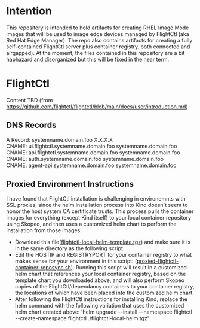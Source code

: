 # Intention

This repository is intended to hold artifacts for creating RHEL Image Mode images 
that will be used to image edge devices managed by FlightCtl (aka Red Hat Edge Manager).
The repo also contains artifacts for creating a fully self-contained 
FlightCtl server plus container registry. both connected and airgapped).
At the moment, the files contained in this repository are a bit haphazard and disorganized
but this will be fixed in the near term.

# FlightCtl

Content TBD (from https://github.com/flightctl/flightctl/blob/main/docs/user/introduction.md)

## DNS Records

A Record: systemname.domain.foo                 X.X.X.X  
CNAME:    ui.flightctl.systemname.domain.foo    systemname.domain.foo  
CNAME:    api.flightctl.systemname.domain.foo   systemname.domain.foo  
CNAME:    auth.systemname.domain.foo            systemname.domain.foo  
CNAME:    agent-api.systemname.domain.foo       systemname.domain.foo  

## Proxied Environment Instructions

I have found that FlightCtl installation is challenging in environemnts with SSL proxies, since
the helm installation process into Kind doesn't seem to honor the host system CA certificate trusts.
This process pulls the container images for everything (except Kind itself) to your local container repository
using Skopeo, and then uses a customized helm chart to perform the installation from those images.
* Download this file([flightctl-local-helm-template.tgz](https://github.com/tarexveff/rhel-bootc-plus-flightctl/blob/main/flightctl/flightctl-local-helm-template.tgz "flightctl-local-helm-template.tgz")) and make sure it is in the same directory as the following script.
* Edit the HOSTIP and REGISTRYPORT for your container registry to what makes sense for your environment in this script: ([proxied-flightctl-container-reposync.sh](https://github.com/tarexveff/rhel-bootc-plus-flightctl/blob/main/flightctl/proxied-flightctl-container-reposync.sh "proxied-flightctl-container-reposync.sh")).  Running this script will result in a customized helm chart that references your local container registry, based on the template chart you downloaded above, and will also perform Skopeo copies of the FlightCtl/dependancy containers to your container registry, the locations of which have been placed into the customized helm chart.
* After following the FlightCtl instructions for installing Kind, replace the helm command with the following variation that uses the customized helm chart created above:  'helm upgrade --install --namespace flightctl --create-namespace flightctl ./flightctl-local-helm.tgz'



